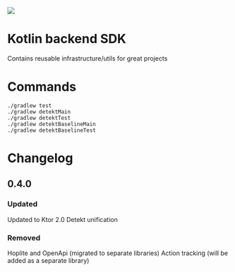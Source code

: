 ![](https://turbomates.com/wp-content/uploads/2019/11/logo-e1573642672476.png)
# Kotlin backend SDK
Contains reusable infrastructure/utils for great projects

# Commands
```
./gradlew test
./gradlew detektMain
./gradlew detektTest
./gradlew detektBaselineMain
./gradlew detektBaselineTest
```

# Changelog

## 0.4.0
### Updated
Updated to Ktor 2.0
Detekt unification
### Removed
Hoplite and OpenApi (migrated to separate libraries)
Action tracking (will be added as a separate library)

